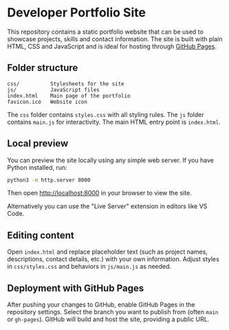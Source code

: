 # Developer Portfolio Site

This repository contains a static portfolio website that can be used to showcase projects, skills and contact information. The site is built with plain HTML, CSS and JavaScript and is ideal for hosting through [GitHub Pages](https://pages.github.com/).

## Folder structure

```
css/          Stylesheets for the site
js/           JavaScript files
index.html    Main page of the portfolio
favicon.ico   Website icon
```

The `css` folder contains `styles.css` with all styling rules. The `js` folder contains `main.js` for interactivity. The main HTML entry point is `index.html`.

## Local preview

You can preview the site locally using any simple web server. If you have Python installed, run:

```bash
python3 -m http.server 8000
```

Then open <http://localhost:8000> in your browser to view the site.

Alternatively you can use the "Live Server" extension in editors like VS Code.

## Editing content

Open `index.html` and replace placeholder text (such as project names, descriptions, contact details, etc.) with your own information. Adjust styles in `css/styles.css` and behaviors in `js/main.js` as needed.

## Deployment with GitHub Pages

After pushing your changes to GitHub, enable GitHub Pages in the repository settings. Select the branch you want to publish from (often `main` or `gh-pages`). GitHub will build and host the site, providing a public URL.

